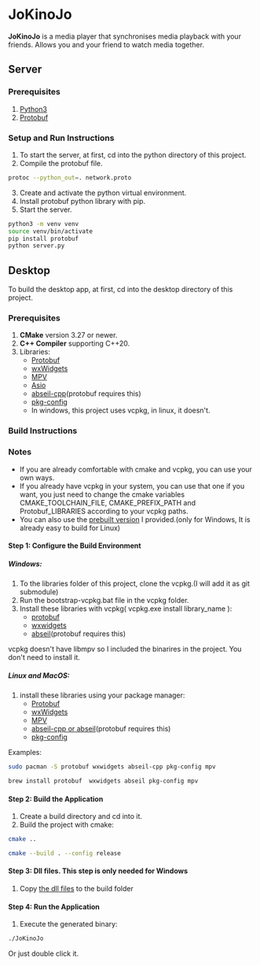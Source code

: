 # JoKinoJo
**JoKinoJo** is a media player that synchronises media playback with your friends. Allows you and your friend to watch media together.

## Server

### Prerequisites
1. [Python3](https://www.python.org/)
2. [Protobuf](https://github.com/protocolbuffers/protobuf)

### Setup and Run Instructions

1. To start the server, at first, cd into the python directory of this project.  
2. Compile the protobuf file.  
```bash
protoc --python_out=. network.proto
```
3. Create and activate the python virtual environment.  
4. Install protobuf python library with pip.  
5. Start the server.  

```bash
python3 -m venv venv
source venv/bin/activate
pip install protobuf
python server.py
```


## Desktop

To build the desktop app, at first, cd into the desktop directory of this project.

### Prerequisites

1. **CMake** version 3.27 or newer.
2. **C++ Compiler** supporting C++20.
3. Libraries:
   - [Protobuf](https://github.com/protocolbuffers/protobuf)
   - [wxWidgets](https://www.wxwidgets.org/)
   - [MPV](https://mpv.io/)
   - [Asio](https://think-async.com/Asio/)
   - [abseil-cpp](https://github.com/abseil/abseil-cpp)(protobuf requires this)
   - [pkg-config](https://gitlab.freedesktop.org/pkg-config/pkg-config)
   - In windows, this project uses vcpkg, in linux, it doesn't.


### Build Instructions

### Notes
- If you are already comfortable with cmake and vcpkg, you can use your own ways. 
- If you already have vcpkg in your system, you can use that one if you want, you just need to change the cmake variables CMAKE_TOOLCHAIN_FILE, CMAKE_PREFIX_PATH and Protobuf_LIBRARIES according to your vcpkg paths.
- You can also use the [prebuilt version](https://drive.google.com/drive/folders/1HQvRmpQ54Rlii4XynUh39SXDRIkOszrp?usp=sharing) I provided.(only for Windows, It is already easy to build for Linux) 

#### Step 1: Configure the Build Environment

##### Windows:
1. To the libraries folder of this project, clone the vcpkg.(I will add it as git submodule)  
2. Run the bootstrap-vcpkg.bat file in the vcpkg folder.  
3. Install these libraries with vcpkg( vcpkg.exe install library_name ):
   - [protobuf](https://github.com/protocolbuffers/protobuf)  
   - [wxwidgets](https://www.wxwidgets.org/)  
   - [abseil](https://github.com/abseil/abseil-cpp)(protobuf requires this)  

vcpkg doesn't have libmpv so I included the binarires in the project. You don't need to install it.  

##### Linux and MacOS:
1. install these libraries using your package manager:
   - [Protobuf](https://github.com/protocolbuffers/protobuf)
   - [wxWidgets](https://www.wxwidgets.org/)
   - [MPV](https://mpv.io/)
   - [abseil-cpp or abseil](https://github.com/abseil/abseil-cpp)(protobuf requires this)
   - [pkg-config](https://gitlab.freedesktop.org/pkg-config/pkg-config)

Examples:  
```bash
sudo pacman -S protobuf wxwidgets abseil-cpp pkg-config mpv
```
```bash
brew install protobuf  wxwidgets abseil pkg-config mpv
```

#### Step 2: Build the Application
1. Create a build directory and cd into it.  
2. Build the project with cmake:  
```bash
cmake ..
```

```bash
cmake --build . --config release
```

#### Step 3: Dll files. This step is only needed for Windows

1. Copy [the dll files](https://drive.google.com/drive/folders/1HQvRmpQ54Rlii4XynUh39SXDRIkOszrp?usp=sharing) to the build folder  

#### Step 4: Run the Application
1. Execute the generated binary:
```bash
./JoKinoJo
```
Or just double click it.
